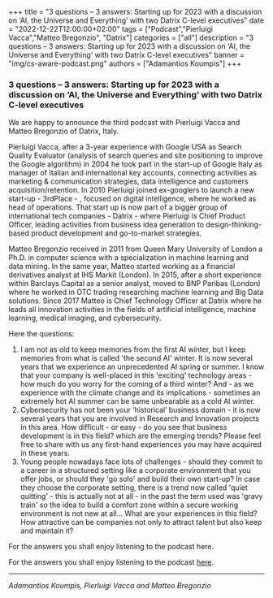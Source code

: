 +++
title = "3 questions – 3 answers: Starting up for 2023 with a discussion on ‘AI, the Universe and Everything’ with two Datrix C-level executives"
date = "2022-12-22T12:00:00+02:00"
tags = ["Podcast","Pierluigi Vacca","Matteo Bregonzio", "Datrix"]
categories = ["all"]
description = "3 questions – 3 answers: Starting up for 2023 with a discussion on ‘AI, the Universe and Everything’ with two Datrix C-level executives"
banner = "img/cs-aware-podcast.png"
authors = ["Adamantios Koumpis"]
+++

### 3 questions – 3 answers: Starting up for 2023 with a discussion on ‘AI, the Universe and Everything’ with two Datrix C-level executives

We are happy to announce the third podcast with Pierluigi Vacca and Matteo Bregonzio of Datrix, Italy.

Pierluigi Vacca, after a 3-year experience with Google USA as Search Quality Evaluator (analysis of search queries and site positioning to improve the Google algorithm) in 2004 he took part in the start-up of Google Italy as manager of Italian and international key accounts, connecting activities as marketing & communication strategies, data intelligence and customers acquisition/retention. In 2010 Pierluigi joined ex-googlers to launch a new start-up - 3rdPlace - ,  focused on digital intelligence, where he worked as head of operations. That start up is now part of a bigger group of international tech companies - Datrix -  where Pierluigi is Chief Product Officer, leading activities from business idea generation to design-thinking-based product development and go-to-market strategies.

Matteo Bregonzio received in 2011 from Queen Mary University of London a Ph.D. in computer science with a specialization in machine learning and data mining. In the same year, Matteo started working as a financial derivatives analyst at IHS Markit (London). In 2015, after a short experience within Barclays Capital as a senior analyst, moved to BNP Paribas (London) where he worked in OTC trading researching machine learning and Big Data solutions. Since 2017 Matteo is Chief Technology Officer at Datrix where he leads all innovation activities in the fields of artificial intelligence, machine learning, medical imaging, and cybersecurity.

Here the questions:

1.	I am not as old to keep memories from the first AI winter, but I keep memories from what is called 'the second AI' winter. It is now several years that we experience an unprecedented AI spring or summer. I know that your company is well-placed in this 'exciting' technology areas - how much do you worry for the coming of a third winter? And - as we experience with the climate change and its implications - sometimes an extremely hot AI summer can be same unbearable as a cold AI winter.
2.	Cybersecurity has not been your ‘historical’ business domain - it is now several years that you are involved in Research and Innovation projects in this area. How difficult - or easy - do you see that business development is in this field? which are the emerging trends? Please feel free to share with us any first-hand experiences you may have acquired in these years.
3.	Young people nowadays face lots of challenges - should they commit to a career in a structured setting like a corporate environment that you offer jobs, or should they 'go solo' and build their own start-up? In case they choose the corporate setting, there is a trend now called 'quiet quitting' - this is actually not at all - in the past the term used was 'gravy train' so the idea to build a comfort zone within a secure working environment is not new at all... What are your experiences in this field? How attractive can be companies not only to attract talent but also keep and maintain it?

For the answers you shall enjoy listening to the podcast here.


For the answers you shall enjoy listening to the podcast [here](/audio/episode3_Matteo_and_Pierluigi.mp3).
*** 


*Adamantios Koumpis, Pierluigi Vacca and Matteo Bregonzio*